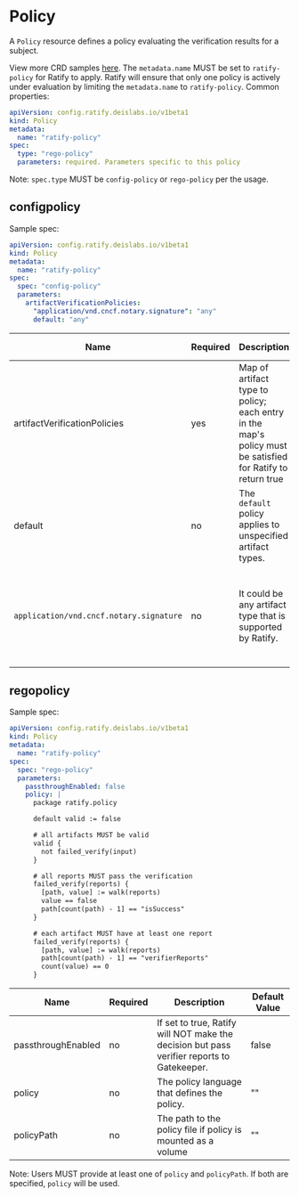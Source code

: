 # Policy

A `Policy` resource defines a policy evaluating the verification results for a subject.

View more CRD samples [here](https://github.com/deislabs/ratify/tree/main/config/samples/policy). The `metadata.name` MUST be set to `ratify-policy` for Ratify to apply. Ratify will ensure that only one policy is actively under evaluation by limiting the `metadata.name` to `ratify-policy`. Common properties:
```yml
apiVersion: config.ratify.deislabs.io/v1beta1
kind: Policy
metadata:
  name: "ratify-policy"
spec:
  type: "rego-policy"
  parameters: required. Parameters specific to this policy
```

Note: `spec.type` MUST be `config-policy` or `rego-policy` per the usage.

## configpolicy
Sample spec:
```yml
apiVersion: config.ratify.deislabs.io/v1beta1
kind: Policy
metadata:
  name: "ratify-policy"
spec:
  spec: "config-policy"
  parameters:
    artifactVerificationPolicies:
      "application/vnd.cncf.notary.signature": "any"
      default: "any"
```
| Name | Required | Description | Default Value |
| ----------- | -------- | ----------- | ------------- |
| artifactVerificationPolicies | yes | Map of artifact type to policy; each entry in the map's policy must be satisfied for Ratify to return true | "" |
| default | no | The `default` policy applies to unspecified artifact types. | "all" |
| `application/vnd.cncf.notary.signature` | no | It could be any artifact type that is supported by Ratify. | There is no default value, users must specify `any` or `all` |

## regopolicy
Sample spec:
```yml
apiVersion: config.ratify.deislabs.io/v1beta1
kind: Policy
metadata:
  name: "ratify-policy"
spec:
  spec: "rego-policy"
  parameters:
    passthroughEnabled: false
    policy: |
      package ratify.policy

      default valid := false

      # all artifacts MUST be valid
      valid {
        not failed_verify(input)
      }

      # all reports MUST pass the verification
      failed_verify(reports) {
        [path, value] := walk(reports)
        value == false
        path[count(path) - 1] == "isSuccess"
      }

      # each artifact MUST have at least one report
      failed_verify(reports) {
        [path, value] := walk(reports)
        path[count(path) - 1] == "verifierReports"
        count(value) == 0
      }
```
| Name | Required | Description | Default Value |
| ----------- | -------- | ----------- | ------------- |
| passthroughEnabled | no | If set to true, Ratify will NOT make the decision but pass verifier reports to Gatekeeper. | false |
| policy | no | The policy language that defines the policy. | "" |
| policyPath | no | The path to the policy file if policy is mounted as a volume | "" |

Note: Users MUST provide at least one of `policy` and `policyPath`. If both are specified, `policy` will be used. 